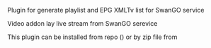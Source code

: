 Plugin for generate playlist and EPG XMLTv list for SwanGO service

Video addon lay live stream from SwanGO serevice

This plugin can be installed from repo () or by zip file from 